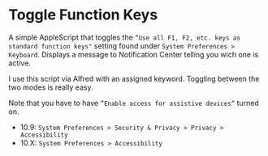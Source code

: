 # Toggle Function Keys

A simple AppleScript that toggles the `”Use all F1, F2, etc. keys as standard function keys"` setting found under `System Preferences > Keyboard`. Displays a message to Notification Center telling you wich one is active.

I use this script via Alfred with an assigned keyword. Toggling between the two modes is really easy.

Note that you have to have `”Enable access for assistive devices”` turned on.

* 10.9: `System Preferences > Security & Privacy > Privacy > Accessibility`
* 10.X: `System Preferences > Accessibility`